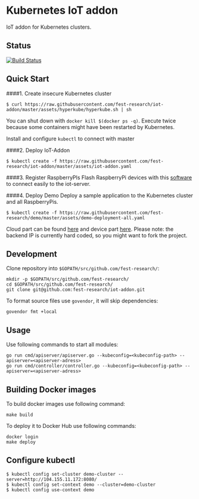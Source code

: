 # Kubernetes IoT addon
IoT addon for Kubernetes clusters.

## Status
[![Build Status](https://travis-ci.org/fest-research/iot-addon.svg?branch=master)](https://travis-ci.org/fest-research/iot-addon)

## Quick Start

####1. Create insecure Kubernetes cluster

```shell
$ curl https://raw.githubusercontent.com/fest-research/iot-addon/master/assets/hyperkube/hyperkube.sh | sh
```
You can shut down with `docker kill $(docker ps -q)`. Execute twice because some containers might have been restarted by Kubernetes.

Install and configure `kubectl` to connect with master

####2. Deploy IoT-Addon

```shell
$ kubectl create -f https://raw.githubusercontent.com/fest-research/iot-addon/master/assets/iot-addon.yaml
```

####3. Register RaspberryPIs
Flash RaspberryPi devices with this [software](https://github.com/fest-research/ubikube) to connect easily to the iot-server. 

####4. Deploy Demo
Deploy a sample application to the Kubernetes cluster and all RaspberryPis.

```shell
$ kubectl create -f https://raw.githubusercontent.com/fest-research/demo/master/assets/demo-deployment-all.yaml
```
 Cloud part can be found [here](https://github.com/fest-research/demo) and device part [here](https://github.com/fest-research/demo-raspi). Please note: the backend IP is currently hard coded, so you might want to fork the project.


## Development
Clone repository into `$GOPATH/src/github.com/fest-research/`:
```
mkdir -p $GOPATH/src/github.com/fest-research/
cd $GOPATH/src/github.com/fest-research/
git clone git@github.com:fest-research/iot-addon.git
```

To format source files use `govendor`, it will skip dependencies:

```
govendor fmt +local
```

## Usage
Use following commands to start all modules:

```
go run cmd/apiserver/apiserver.go --kubeconfig=<kubeconfig-path> --apiserver=<apiserver-adress>
go run cmd/controller/controller.go --kubeconfig=<kubeconfig-path> --apiserver=<apiserver-adress>
```

## Building Docker images
To build docker images use following command:
```
make build
```

To deploy it to Docker Hub use following commands:
```
docker login
make deploy
```

## Configure kubectl

```shell
$ kubectl config set-cluster demo-cluster --server=http://104.155.11.172:8080/
$ kubectl config set-context demo --cluster=demo-cluster
$ kubectl config use-context demo
```

